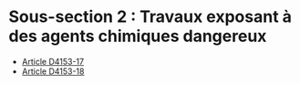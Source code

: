 # Sous-section 2 : Travaux exposant à des agents chimiques dangereux

* [Article D4153-17](./LEGIARTI000030680306.md)
* [Article D4153-18](./LEGIARTI000028058842.md)
